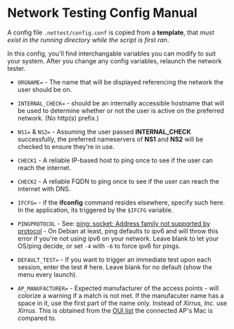 # Network Testing Config Manual
A config file `.nettest/config.conf` is copied from a **template**, that *must exist in the running directory while the script is first ran*.


In this config, you'll find interchangable variables you can modify to suit your system.  After you change any config variables, relaunch the network tester.

- `ORGNAME=` - The name that will be displayed referencing the network the user should be on.

- `INTERNAL_CHECK=` - should be an internally accessible hostname that will be used to determine whether or not the user is active on the preferred network. (No http(s) prefix.)

- `NS1=` & `NS2=` - Assuming the user passed **INTERNAL_CHECK** successfully, the preferred nameservers of **NS1** and **NS2** will be checked to ensure they're in use.

- `CHECK1` - A reliable IP-based host to ping once to see if the user can reach the internet.

- `CHECK2` - A reliable FQDN to ping once to see if the user can reach the internet with DNS.

- `IFCFG=` - if the **ifconfig** command resides elsewhere, specify such here. In the application, its triggered by the `$IFCFG` variable.

- `PINGPROTOCOL` - See: [ping: socket: Address family not supported by protocol](https://github.com/iputils/iputils/issues/293) - On Debian at least, ping defaults to ipv6 and will throw this error if you're not using ipv6 on your network.  Leave blank to let your OS/ping decide, or set `-4` with `-6` to force ipv6 for pings.

- `DEFAULT_TEST=` - If you want to trigger an immediate test upon each session, enter the test # here.  Leave blank for no default (show the menu every launch).

- `AP_MANUFACTURER=` - Expected manufacturer of the access points - will colorize a warning if a match is not met.  If the manufacuter name has a space in it, use the first part of the name only.  Instead of *Xirrus, Inc.* use *Xirrus*.  This is obtained from the [OUI list](http://standards-oui.ieee.org/oui.txt) the connected AP's Mac is compared to.
